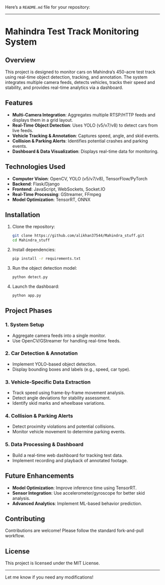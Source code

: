 Here’s a `README.md` file for your repository:  

---

# Mahindra Test Track Monitoring System  

## Overview  

This project is designed to monitor cars on Mahindra’s 450-acre test track using real-time object detection, tracking, and annotation. The system integrates multiple camera feeds, detects vehicles, tracks their speed and stability, and provides real-time analytics via a dashboard.  

## Features  

- **Multi-Camera Integration**: Aggregates multiple RTSP/HTTP feeds and displays them in a grid layout.  
- **Real-Time Object Detection**: Uses YOLO (v5/v7/v8) to detect cars from live feeds.  
- **Vehicle Tracking & Annotation**: Captures speed, angle, and skid events.  
- **Collision & Parking Alerts**: Identifies potential crashes and parking events.  
- **Dashboard & Data Visualization**: Displays real-time data for monitoring.  

## Technologies Used  

- **Computer Vision**: OpenCV, YOLO (v5/v7/v8), TensorFlow/PyTorch  
- **Backend**: Flask/Django  
- **Frontend**: JavaScript, WebSockets, Socket.IO  
- **Real-Time Processing**: GStreamer, FFmpeg  
- **Model Optimization**: TensorRT, ONNX  

## Installation  

1. Clone the repository:  
   ```bash  
   git clone https://github.com/alikhan37544/Mahindra_stuff.git  
   cd Mahindra_stuff  
   ```  

2. Install dependencies:  
   ```bash  
   pip install -r requirements.txt  
   ```  

3. Run the object detection model:  
   ```bash  
   python detect.py  
   ```  

4. Launch the dashboard:  
   ```bash  
   python app.py  
   ```  

## Project Phases  

### 1. System Setup  
- Aggregate camera feeds into a single monitor.  
- Use OpenCV/GStreamer for handling real-time feeds.  

### 2. Car Detection & Annotation  
- Implement YOLO-based object detection.  
- Display bounding boxes and labels (e.g., speed, car type).  

### 3. Vehicle-Specific Data Extraction  
- Track speed using frame-by-frame movement analysis.  
- Detect angle deviations for stability assessment.  
- Identify skid marks and wheelbase variations.  

### 4. Collision & Parking Alerts  
- Detect proximity violations and potential collisions.  
- Monitor vehicle movement to determine parking events.  

### 5. Data Processing & Dashboard  
- Build a real-time web dashboard for tracking test data.  
- Implement recording and playback of annotated footage.  

## Future Enhancements  

- **Model Optimization**: Improve inference time using TensorRT.  
- **Sensor Integration**: Use accelerometer/gyroscope for better skid analysis.  
- **Advanced Analytics**: Implement ML-based behavior prediction.  

## Contributing  

Contributions are welcome! Please follow the standard fork-and-pull workflow.  

## License  

This project is licensed under the MIT License.  

---

Let me know if you need any modifications!
